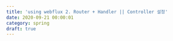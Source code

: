 ```yaml
---
title: 'using webflux 2. Router + Handler || Controller 설정'
date: 2020-09-21 00:00:01
category: spring
draft: true
---
```

